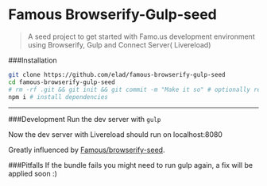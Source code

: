 # Famous Browserify-Gulp-seed
> A seed project to get started with Famo.us development environment using Browserify, Gulp and Connect Server( Livereload)

###Installation

```bash
git clone https://github.com/elad/famous-browserify-gulp-seed
cd famous-browserify-gulp-seed
# rm -rf .git && git init && git commit -m "Make it so" # optionally reset git history
npm i # install dependencies
```

---

###Development
Run the dev server with ```gulp```

Now the dev server with Livereload should run on localhost:8080

Greatly influenced by [Famous/browserify-seed](https://github.com/Famous/browserify-seed/).

###Pitfalls
If the bundle fails you might need to run gulp again, a fix will be applied soon :)
